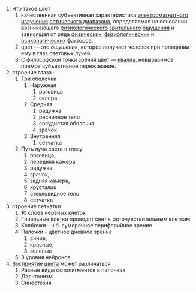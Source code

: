 1.  Что такое цвет
    1.  качественная субъективная характеристика [электромагнитного излучения](https://ru.wikipedia.org/wiki/%D0%AD%D0%BB%D0%B5%D0%BA%D1%82%D1%80%D0%BE%D0%BC%D0%B0%D0%B3%D0%BD%D0%B8%D1%82%D0%BD%D0%BE%D0%B5_%D0%B8%D0%B7%D0%BB%D1%83%D1%87%D0%B5%D0%BD%D0%B8%D0%B5) [оптического диапазона](https://ru.wikipedia.org/wiki/%D0%92%D0%B8%D0%B4%D0%B8%D0%BC%D0%BE%D0%B5_%D0%B8%D0%B7%D0%BB%D1%83%D1%87%D0%B5%D0%BD%D0%B8%D0%B5), определяемая на основании возникающего [физиологического](https://ru.wikipedia.org/wiki/%D0%A4%D0%B8%D0%B7%D0%B8%D0%BE%D0%BB%D0%BE%D0%B3%D0%B8%D1%8F) [зрительного](https://ru.wikipedia.org/wiki/%D0%97%D1%80%D0%B8%D1%82%D0%B5%D0%BB%D1%8C%D0%BD%D0%B0%D1%8F_%D1%81%D0%B8%D1%81%D1%82%D0%B5%D0%BC%D0%B0) [ощущения](https://ru.wikipedia.org/wiki/%D0%9E%D1%89%D1%83%D1%89%D0%B5%D0%BD%D0%B8%D0%B5) и зависящая от ряда [физических](https://ru.wikipedia.org/wiki/%D0%A4%D0%B8%D0%B7%D0%B8%D0%BA%D0%B0), [физиологических](https://ru.wikipedia.org/wiki/%D0%A4%D0%B8%D0%B7%D0%B8%D0%BE%D0%BB%D0%BE%D0%B3%D0%B8%D1%8F) и [психологических](https://ru.wikipedia.org/wiki/%D0%9F%D1%81%D0%B8%D1%85%D0%BE%D0%BB%D0%BE%D0%B3%D0%B8%D1%8F) факторов.
    2.  цвет — это _ощущение_, которое получает человек при попадании ему в глаз световых лучей.
    3.  С философской точки зрения цвет — [квалиа](https://ru.wikipedia.org/wiki/%D0%9A%D0%B2%D0%B0%D0%BB%D0%B8%D0%B0), невыразимое прямое субъективное переживание.
2.  строение глаза -
    1.  Три оболочки
        1.  Наружная
            1.  роговица
            2.  склера
        2.  Средняя
            1.  радужка
            2.  ресничное тело
            3.  сосудистая оболочка
            4.  зрачок
        3.  Внутренняя
            1.  сетчатка
    2.  Путь луча света в глазу
        1.  роговица,
        2.  передняя камера,
        3.  радужка,
        4.  зрачок,
        5.  задняя камера,
        6.  хрусталик
        7.  стекловидное тело
        8.  сетчатка
3.  строение сетчатки
    1.  10 слоев нервных клеток
    2.  Глиальные клетки проводят свет к фоточувствительным клеткам
    3.  Колбочки - ч.б. сумеречное периферийное зрение
    4.  Палочки - цветное дневное зрение
        1.  синие,
        2.  красные,
        3.  зеленые
    5.  3 уровня нейронов
4.  [Восприятие цвета](https://en.wikipedia.org/wiki/Color_vision) может различаться
    1.  Разные виды фотопигментов в палочках
    2.  Дальтонизм
    3.  Синестезия